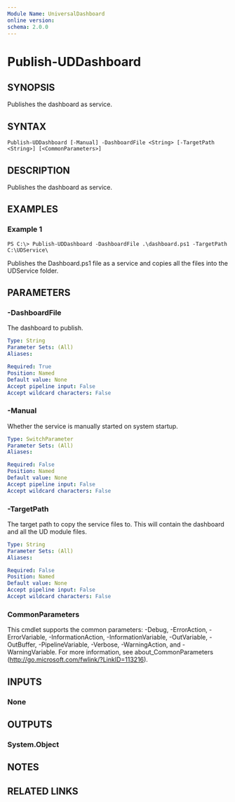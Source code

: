 ```yaml
---
Module Name: UniversalDashboard
online version:
schema: 2.0.0
---
```


# Publish-UDDashboard

## SYNOPSIS
Publishes the dashboard as service.

## SYNTAX

```
Publish-UDDashboard [-Manual] -DashboardFile <String> [-TargetPath <String>] [<CommonParameters>]
```

## DESCRIPTION
Publishes the dashboard as service.

## EXAMPLES

### Example 1
```
PS C:\> Publish-UDDashboard -DashboardFile .\dashboard.ps1 -TargetPath C:\UDService\
```

Publishes the Dashboard.ps1 file as a service and copies all the files into the UDService folder.

## PARAMETERS

### -DashboardFile
The dashboard to publish.

```yaml
Type: String
Parameter Sets: (All)
Aliases: 

Required: True
Position: Named
Default value: None
Accept pipeline input: False
Accept wildcard characters: False
```

### -Manual
Whether the service is manually started on system startup.

```yaml
Type: SwitchParameter
Parameter Sets: (All)
Aliases: 

Required: False
Position: Named
Default value: None
Accept pipeline input: False
Accept wildcard characters: False
```

### -TargetPath
The target path to copy the service files to. This will contain the dashboard and all the UD module files. 

```yaml
Type: String
Parameter Sets: (All)
Aliases: 

Required: False
Position: Named
Default value: None
Accept pipeline input: False
Accept wildcard characters: False
```

### CommonParameters
This cmdlet supports the common parameters: -Debug, -ErrorAction, -ErrorVariable, -InformationAction, -InformationVariable, -OutVariable, -OutBuffer, -PipelineVariable, -Verbose, -WarningAction, and -WarningVariable. For more information, see about_CommonParameters (http://go.microsoft.com/fwlink/?LinkID=113216).

## INPUTS

### None

## OUTPUTS

### System.Object

## NOTES

## RELATED LINKS



